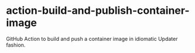 # action-build-and-publish-container-image
GitHub Action to build and push a container image in idiomatic Updater fashion.
